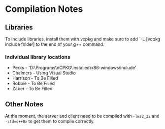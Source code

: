 # Compilation Notes

## Libraries

To include libraries, install them with vcpkg and make sure to add `-L [vcpkg include folder] to the end of your g++ command.

### Individual library locations

- Perks - 'D:\Programs\VCPKG\installed\x86-windows\include'
- Chalmers - Using Visual Studio
- Harrison - To Be Filled
- Robbie - To Be Filled
- Zaber - To Be Filled

## Other Notes

At the moment, the server and client need to be compiled with `-lws2_32` and `-std=c++0x` to get them to compile correctly.
